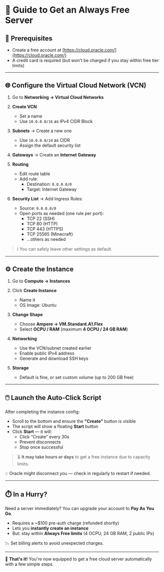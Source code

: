 # 🧭 Guide to Get an Always Free Server

## 📝 Prerequisites

- Create a free account at [https://cloud.oracle.com/](https://cloud.oracle.com/)
- A credit card is required (but won’t be charged if you stay within free tier limits)

---

## 🌐 Configure the Virtual Cloud Network (VCN)

1. Go to **Networking → Virtual Cloud Networks**
2. **Create VCN**  
   - Set a name  
   - Use `10.0.0.0/16` as IPv4 CIDR Block

3. **Subnets** → Create a new one  
   - Use `10.0.0.0/24` as CIDR  
   - Assign the default security list

4. **Gateways** → Create an **Internet Gateway**

5. **Routing**  
   - Edit route table  
   - Add rule:  
     - Destination: `0.0.0.0/0`  
     - Target: Internet Gateway

6. **Security List** → Add Ingress Rules:
   - Source: `0.0.0.0/0`
   - Open ports as needed (one rule per port):  
     - TCP 22 (SSH)  
     - TCP 80 (HTTP)  
     - TCP 443 (HTTPS)  
     - TCP 25565 (Minecraft)  
     - …others as needed

> ℹ️ You can safely leave other settings as default.

---

## ⚙️ Create the Instance

1. Go to **Compute → Instances**  
2. Click **Create Instance**
   - Name it
   - OS Image: Ubuntu

3. **Change Shape**  
   - Choose **Ampere → VM.Standard.A1.Flex**
   - Select **OCPU / RAM** (maximum **4 OCPU / 24 GB RAM**)

4. **Networking**  
   - Use the VCN/subnet created earlier  
   - Enable public IPv4 address  
   - Generate and download SSH keys

5. **Storage**  
   - Default is fine, or set custom volume (up to 200 GB free)

---

## 🖱️ Launch the Auto-Click Script

After completing the instance config:

- Scroll to the bottom and ensure the **"Create"** button is visible
- The script will show a floating **Start** button
- Click **Start** — it will:
  - Click “Create” every 30s
  - Prevent disconnects
  - Stop once successful

> ⏳ **It may take hours or days** to get a free instance due to capacity limits.

💡 Oracle might disconnect you — check in regularly to restart if needed.

---

## ⏱️ In a Hurry?

Need a server immediately? You can upgrade your account to **Pay As You Go**.

- Requires a ~$100 pre-auth charge (refunded shortly)
- Lets you **instantly create an instance**
- But: stay within **Always Free limits** (4 OCPU, 24 GB RAM, 2 public IPs)

📉 Set billing alerts to avoid unexpected charges.

---

🎉 **That's it!** You're now equipped to get a free cloud server automatically with a few simple steps.
